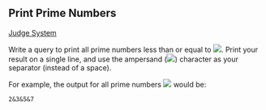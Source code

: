## Print Prime Numbers

[Judge System](https://www.hackerrank.com/challenges/print-prime-numbers/problem)

Write a query to print all prime numbers less than or equal to <img src="https://latex.codecogs.com/svg.latex?\Large&space;1000">. Print your result on a single line, and use the ampersand (<img src="https://latex.codecogs.com/svg.latex?\Large&space;\&">) character as your separator (instead of a space).

For example, the output for all prime numbers <img src="https://latex.codecogs.com/svg.latex?\Large&space;\le{10}"> would be:

```
2&3&5&7
```
